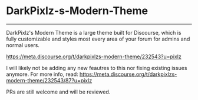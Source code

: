 # DarkPixlz-s-Modern-Theme
---

DarkPixlz's Modern Theme is a large theme built for Discourse, which is fully customizable and styles most every area of your forum for admins and normal users.

https://meta.discourse.org/t/darkpixlzs-modern-theme/232543?u=pixlz


I will likely not be adding any new feautres to this nor fixing existing issues anymore. For more info, read: https://meta.discourse.org/t/darkpixlzs-modern-theme/232543/87?u=pixlz

PRs are still welcome and will be reviewed.
